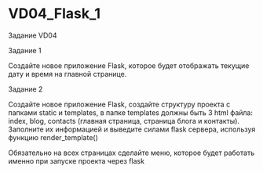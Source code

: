 # VD04_Flask_1
Задание VD04

Задание 1

Создайте новое приложение Flask, которое будет отображать текущие дату и время на главной странице.

Задание 2

Создайте новое приложение Flask, создайте структуру проекта с папками static и templates, в папке templates должны быть 3 html файла: index, blog, contacts (главная страница, страница блога и контакты). Заполните их информацией и выведите силами flask сервера, используя функцию render_template()

Обязательно на всех страницах сделайте меню, которое будет работать именно при запуске проекта через flask